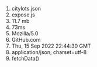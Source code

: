 1. citylots.json
2. expose.js
3. 11.7 mb
4. 73ms
5. Mozilla/5.0
6. GitHub.com
7. Thu, 15 Sep 2022 22:44:30 GMT
8. application/json; charset=utf-8
9. fetchData()